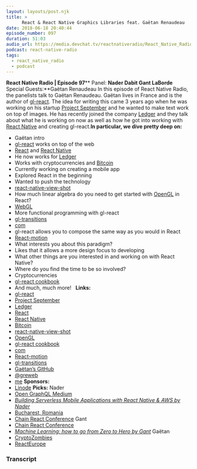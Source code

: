 ```yaml
---
layout: layouts/post.njk
title: >
      React & React Native Graphics Libraries feat. Gaëtan Renaudeau
date: 2018-06-18 20:40:44
episode_number: 097
duration: 51:03
audio_url: https://media.devchat.tv/reactnativeradio/React_Native_Radio_Episode_97.mp3
podcast: react-native-radio
tags: 
  - react_native_radio
  - podcast
---
```


 **React Native Radio | Episode 97**** Panel: **Nader Dabit Gant LaBorde** Special Guests:**Gaëtan Renaudeau In this episode of React Native Radio, the panelists talk to Gaëtan Renaudeau. Gaëtan lives in France and is the author of [gl-react](https://github.com/gre/gl-react). The idea for writing this came 3 years ago when he was working on his startup [Project September](https://www.instagram.com/projectseptember/?hl=en) and he wanted to make text work on top of images. He has recently joined the company [Ledger](https://www.ledgerwallet.com/) and they talk about what he is working on now as well as how he got into working with [React Native](https://facebook.github.io/react-native/) and creating gl-react.**In particular, we dive pretty deep on:**
- Gaëtan intro
- [gl-react](https://github.com/gre/gl-react) works on top of the web
- [React](https://reactjs.org/) and [React Native](https://facebook.github.io/react-native/)
- He now works for [Ledger](Ledger)
- Works with cryptocurrencies and [Bitcoin](https://bitcoin.org/en/)
- Currently working on creating a mobile app
- Explored React in the beginning
- Wanted to push the technology
- [react-native-view-shot](https://github.com/gre/react-native-view-shot)
- How much linear algebra do you need to get started with [OpenGL](https://www.opengl.org/) in React?
- [WebGL](https://get.webgl.org/)
- More functional programming with gl-react
- [gl-transitions](https://gl-transitions.com/)
- [com](http://glslsandbox.com/)
- gl-react allows you to compose the same way as you would in React
- [React-motion](https://github.com/chenglou/react-motion)
- What interests you about this paradigm?
- Likes that it allows a more design focus to developing
- What other things are you interested in and working on with React Native?
- Where do you find the time to be so involved?
- Cryptocurrencies
- [gl-react cookbook](https://gl-react-cookbook.surge.sh/)
- And much, much more!
&nbsp; **Links:**
- [gl-react](https://github.com/gre/gl-react)
- [Project September](https://www.instagram.com/projectseptember/?hl=en)
- [Ledger](https://www.ledgerwallet.com/)
- [React](https://reactjs.org/)
- [React Native](https://facebook.github.io/react-native/)
- [Bitcoin](https://bitcoin.org/en/)
- [react-native-view-shot](https://github.com/gre/react-native-view-shot)
- [OpenGL](https://www.opengl.org/)
- [gl-react cookbook](https://gl-react-cookbook.surge.sh/)
- [com](http://glslsandbox.com/)
- [React-motion](https://github.com/chenglou/react-motion)
- [gl-transitions](https://gl-transitions.com/)
- [Gaëtan’s GitHub](https://github.com/gre)
- [@greweb](https://twitter.com/greweb)
- [me](http://greweb.me/)
**Sponsors:**
- [Linode](https://promo.linode.com/reactnativeradio/)
**Picks:** Nader
- [Open GraphQL Medium](https://medium.com/open-graphql)
- _[Building Serverless Mobile Applications with React Native & AWS by Nader](https://medium.com/react-native-training/building-serverless-mobile-applications-with-react-native-aws-740ecf719fce)_
- [Bucharest, Romania](http://romaniatourism.com/Bucharest.html)
- [Chain React Conference](https://infinite.red/ChainReactConf)
Gant
- [Chain React Conference](https://infinite.red/ChainReactConf)
- _[Machine Learning: how to go from Zero to Hero by Gant](https://medium.freecodecamp.org/machine-learning-how-to-go-from-zero-to-hero-40e26f8aa6da)_
Gaëtan
- [CryptoZombies](https://cryptozombies.io/)
- [ReactEurope](https://www.react-europe.org/)


### Transcript


